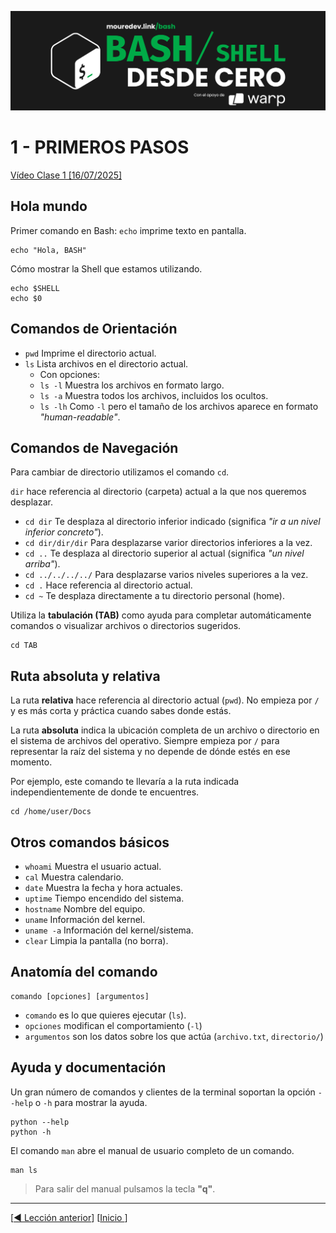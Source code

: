 ![](../Images/header.jpg)

# 1 - PRIMEROS PASOS

[Vídeo Clase 1 [16/07/2025]](https://www.twitch.tv/videos/2514962453)

## Hola mundo

Primer comando en Bash: `echo` imprime texto en pantalla.

```
echo "Hola, BASH"
```

Cómo mostrar la Shell que estamos utilizando.

```
echo $SHELL
echo $0
```

## Comandos de Orientación

* `pwd` Imprime el directorio actual.
* `ls` Lista archivos en el directorio actual.
	* Con opciones:
	* `ls -l` Muestra los archivos en formato largo.
	* `ls -a` Muestra todos los archivos, incluidos los ocultos.
	* `ls -lh` Como `-l` pero el tamaño de los archivos aparece en formato *"human-readable"*.

## Comandos de Navegación

Para cambiar de directorio utilizamos el comando `cd`.

`dir` hace referencia al directorio (carpeta) actual a la que nos queremos desplazar.

* `cd dir` Te desplaza al directorio inferior indicado (significa *"ir a un nivel inferior concreto"*).
* `cd dir/dir/dir` Para desplazarse varior directorios inferiores a la vez.
* `cd ..` Te desplaza al directorio superior al actual (significa *"un nivel arriba"*).
* `cd ../../../../` Para desplazarse varios niveles superiores a la vez.
* `cd .` Hace referencia al directorio actual.
* `cd ~` Te desplaza directamente a tu directorio personal (home).

Utiliza la **tabulación (TAB)** como ayuda para completar automáticamente comandos o visualizar archivos o directorios sugeridos.

```
cd TAB
```

## Ruta absoluta y relativa

La ruta **relativa** hace referencia al directorio actual (`pwd`). No empieza por `/` y es más corta y práctica cuando sabes donde estás.

La ruta **absoluta** indica la ubicación completa de un archivo o directorio en el sistema de archivos del operativo. Siempre empieza por `/` para representar la raíz del sistema y no depende de dónde estés en ese momento.

Por ejemplo, este comando te llevaría a la ruta indicada independientemente de donde te encuentres.

```
cd /home/user/Docs
```

## Otros comandos básicos

* `whoami` Muestra el usuario actual.
* `cal` Muestra calendario.
* `date` Muestra la fecha y hora actuales.
* `uptime` Tiempo encendido del sistema.
* `hostname` Nombre del equipo.
* `uname` Información del kernel.
* `uname -a` Información del kernel/sistema.
* `clear` Limpia la pantalla (no borra).

## Anatomía del comando

```
comando [opciones] [argumentos]
```

* `comando` es lo que quieres ejecutar (`ls`).
* `opciones` modifican el comportamiento (`-l`)
* `argumentos` son los datos sobre los que actúa (`archivo.txt`, `directorio/`)

## Ayuda y documentación

Un gran número de comandos y clientes de la terminal soportan la opción `--help` o `-h` para mostrar la ayuda.

```
python --help
python -h
```

El comando `man` abre el manual de usuario completo de un comando.

```
man ls
```

> Para salir del manual pulsamos la tecla **"q"**.

---

[[◀️ Lección anterior](./00_CONFIGURATION.md)] [[Inicio ](../README.md)]